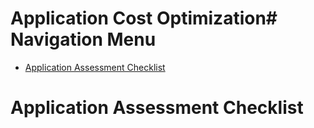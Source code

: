 # Application Cost Optimization# Navigation Menu
- [Application Assessment Checklist](#Application-Assessment-Checklist)



# Application Assessment Checklist